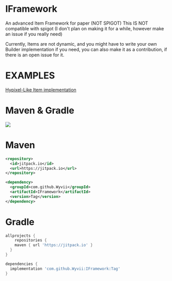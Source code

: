 # IFramework
An advanced Item Framework for paper (NOT SPIGOT)
This IS NOT compatible with spigot (I don't plan on making it for a while, however make an issue if you really need)

Currently, Items are not dynamic, and you might have to write your own Builder implementation if you need, you can also make it as a contribution, if there is an open issue for it.

# EXAMPLES
[Hypixel-Like Item implementation](https://github.com/Wyvii/IFramework/tree/master/examples)

# Maven & Gradle
[![](https://jitpack.io/v/Wyvii/IFramework.svg)](https://jitpack.io/#Wyvii/IFramework)

# Maven

```xml
<repository>
  <id>jitpack.io</id>
  <url>https://jitpack.io</url>
</repository>
```

```xml
<dependency>
  <groupId>com.github.Wyvii</groupId>
  <artifactId>IFramework</artifactId>
  <version>Tag</version>
</dependency>
```

# Gradle

```groovy
allprojects {
    repositories {
    maven { url 'https://jitpack.io' }
  }
}
```

```groovy
dependencies {
  implementation 'com.github.Wyvii:IFramework:Tag'
}
```

